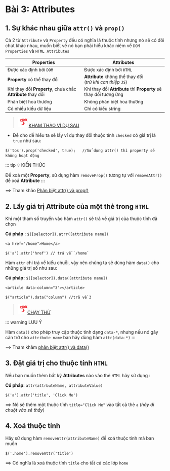 # Bài 3: Attributes

## 1. Sự khác nhau giữa `attr()` và `prop()`

Cả 2 từ `Attribute` và `Property` đều có nghĩa là thuộc tính nhưng nó sẽ có đôi chút khác nhau, muốn biết về nó bạn phải hiểu khác niệm về `DOM Properties` và `HTML Attributes`

| Properties                                          | Attributes                                                 |
| --------------------------------------------------- | ---------------------------------------------------------- |
| Được xác định bởi `DOM`                             | Được xác định bởi `HTML`                                   |
| **Property** có thể thay đổi                        | **Attribute** không thể thay đổi<br>(*trừ khi can thiệp* `JS`) |
| Khi thay đổi **Property**, chưa chắc **Attribute** thay đổi | Khi thay đổi **Attribute** thì **Property** sẽ thay đổi tương ứng  |
| Phân biệt hoa thường                                | Không phân biệt hoa thường                                 |
| Có nhiều kiểu dữ liệu                               | Chỉ có kiểu string                                         |

> <img src="https://raw.githubusercontent.com/Zenfection/Image/master/2021/08/02-22-18-48-tenor.gif" width="30"> [KHAM THẢO VÍ DỤ SAU](https://replit.com/@Zenfection/jqueryexample5#index.html)

- Để cho dễ hiểu ta sẽ lấy ví dụ thay đổi thuộc tính `checked` có giá trị là `true`  như sau:

```js:no-line-numbers
$('tos').prop('checked', true);   //Sử dụng attr() thì property sẽ không hoạt động
```

::: tip 💡 KIẾN THỨC

Để xoá một **Property**, sử dụng hàm `removeProp()` tương tự với `removeAttr()` để xoá **Attribute**
:::

==> Tham khảo [Phân biệt attr() và prop()](https://viblo.asia/p/phan-biet-attr-va-prop-trong-jquery-GrLZD7dVKk0)
## 2. Lấy giá trị Attribute của một thẻ trong `HTML`

Khi một tham số truyền vào hàm `attr()` sẽ trả về giá trị của thuộc tính đã chọn

**Cú pháp** : `$([selector]).atrr([attribute name])`

```html:no-line-numbers
<a href="/home">Home</a> 
```

```js:no-line-numbers
$('a').attr('href') // trả về `/home`
```


Hàm `attr` chỉ trả về kiểu chuỗi, vậy nên chúng ta sẽ dùng hàm `data()` cho những giá trị số như sau:

**Cú pháp:** `$([selector]).data([attribute name])`

```html:no-line-numbers
<article data-column="3"></article>
```

```js:no-line-numbers
$("article").data("column") //trả về 3
```

> <img src="https://raw.githubusercontent.com/Zenfection/Image/master/2021/08/02-22-18-48-tenor.gif" width="30">[CHẠY THỬ](https://replit.com/@Zenfection/jqueryexample6#index.html)

::: warning LƯU Ý

Hàm `data()` cho phép truy cập thuộc tính dạng `data-*`, nhưng nếu nó gây cản trở cho `attribute name` bạn hãy dùng hàm `attr(data-*)`
:::

==> Tham khảm [phân biệt attr() và data()](https://viblo.asia/p/phan-biet-attr-va-prop-trong-jquery-GrLZD7dVKk0)

## 3. Đặt giá trị cho thuộc tính `HTML`

Nếu bạn muốn thêm bất kỳ **Attributes** nào vào thẻ `HTML` hãy sử dụng :

**Cú pháp**: `attr(attrbuteName, attributeValue)`

```js:no-line-numbers
$('a').attr('title', 'Click Me')
```

==> Nó sẽ thêm một thuộc tính `title="Click Me"` vào tất cả thẻ `a` (*hãy di chuột vào sẽ thấy*)

## 4. Xoá thuộc tính

Hãy sử dụng hàm `removeAttr(attributeName)` để xoá thuộc tính mà bạn muốn

```js:no-line-numbers
$('.home').removeAttr('title')
```

==> Có nghĩa là xoá thuộc tính `title` cho tất cả các lớp `home`
